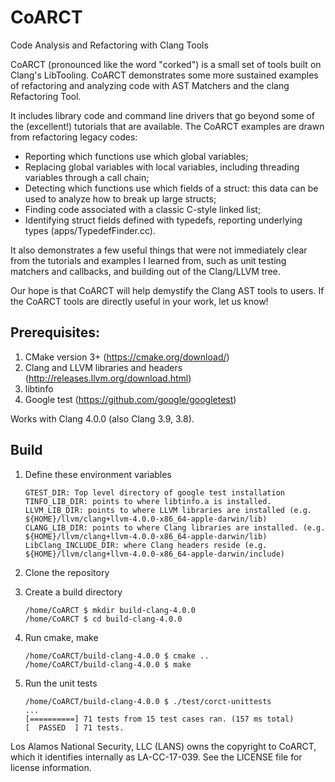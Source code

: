 # CoARCT
Code Analysis and Refactoring with Clang Tools

CoARCT (pronounced like the word "corked") is a small set of tools built on Clang's LibTooling. CoARCT demonstrates some more sustained examples of refactoring and analyzing code with AST Matchers and the clang Refactoring Tool.

It includes library code and command line drivers that go beyond some of the (excellent!) tutorials that are available. The CoARCT examples are drawn from refactoring legacy codes:
* Reporting which functions use which global variables;
* Replacing global variables with local variables, including threading variables through a call chain;
* Detecting which functions use which fields of a struct: this data can be used to analyze how to break up large structs;
* Finding code associated with a classic C-style linked list;
* Identifying struct fields defined with typedefs, reporting underlying types (apps/TypedefFinder.cc).

It also demonstrates a few useful things that were not immediately clear from the tutorials and examples I learned from, such as unit testing matchers and callbacks, and building out of the Clang/LLVM tree.

Our hope is that CoARCT will help demystify the Clang AST tools to users. If the CoARCT tools are directly useful in your work, let us know!

## Prerequisites:
1. CMake version 3+ (https://cmake.org/download/)
2. Clang and LLVM libraries and headers (http://releases.llvm.org/download.html)
3. libtinfo
4. Google test (https://github.com/google/googletest)

Works with Clang 4.0.0 (also Clang 3.9, 3.8).

## Build

1. Define these environment variables
    ```
    GTEST_DIR: Top level directory of google test installation
    TINFO_LIB_DIR: points to where libtinfo.a is installed.
    LLVM_LIB_DIR: points to where LLVM libraries are installed (e.g. ${HOME}/llvm/clang+llvm-4.0.0-x86_64-apple-darwin/lib)
    CLANG_LIB_DIR: points to where Clang libraries are installed. (e.g. ${HOME}/llvm/clang+llvm-4.0.0-x86_64-apple-darwin/lib)
    LibClang_INCLUDE_DIR: where Clang headers reside (e.g. ${HOME}/llvm/clang+llvm-4.0.0-x86_64-apple-darwin/include)
    ```

2. Clone the repository
3. Create a build directory

    ```
    /home/CoARCT $ mkdir build-clang-4.0.0
    /home/CoARCT $ cd build-clang-4.0.0
    ```

4. Run cmake, make

    ```
    /home/CoARCT/build-clang-4.0.0 $ cmake ..
    /home/CoARCT/build-clang-4.0.0 $ make
    ```

5. Run the unit tests

    ```
    /home/CoARCT/build-clang-4.0.0 $ ./test/corct-unittests
    ...
    [==========] 71 tests from 15 test cases ran. (157 ms total)
    [  PASSED  ] 71 tests.
    ```
Los Alamos National Security, LLC (LANS) owns the copyright to CoARCT, which it identifies internally as LA-CC-17-039. See the LICENSE file for license information.
